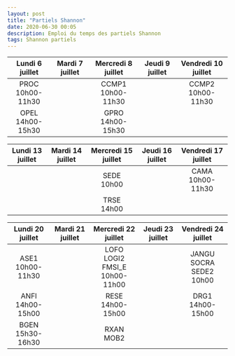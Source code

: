 ```yaml
---
layout: post
title: "Partiels Shannon"
date: 2020-06-30 00:05
description: Emploi du temps des partiels Shannon
tags: Shannon partiels
---
```


|Lundi 6 juillet|Mardi 7 juillet|Mercredi 8 juillet|Jeudi 9 juillet|Vendredi 10 juillet|
|:-------------:|:-------------:|:----------------:|:-------------:|:-----------------:|
|PROC<br/>10h00-11h30|   |CCMP1<br/>10h00-11h30|   |CCMP2<br/>10h00-11h30|
|OPEL<br/>14h00-15h30|   |GPRO<br/>14h00-15h30|   |   |

|Lundi 13 juillet|Mardi 14 juillet|Mercredi 15 juillet|Jeudi 16 juillet|Vendredi 17 juillet|
|:--------------:|:--------------:|:------------------:|:--------------:|:-----------------:|
|                |                |SEDE<br/>10h00      |                |CAMA<br/>10h00-11h30|
|                |                |TRSE<br/>14h00      |                |                   |

|Lundi 20 juillet|Mardi 21 juillet|Mercredi 22 juillet|Jeudi 23 juillet|Vendredi 24 juillet|
|:--------------:|:--------------:|:-----------------:|:--------------:|:-----------------:|
|ASE1<br/>10h00-11h30||LOFO<br/>LOGI2<br/>FMSI\_E<br/>10h00-11h00||JANGU<br/>SOCRA<br/>SEDE2<br/>10h00|
|ANFI<br/>14h00-15h00||RESE<br/>14h00-15h00||DRG1<br/>14h00-15h00|
|BGEN<br/>15h30-16h30||RXAN<br/>MOB2|||
